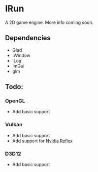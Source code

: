 # IRun
 A 2D game engine. More info coming soon.

## Dependencies

- Glad 
- IWindow
- ILog 
- ImGui 
- glm

## Todo:

### OpenGL
- Add basic support

### Vulkan
- Add basic support
- Add support for [Nvidia Reflex](https://registry.khronos.org/vulkan/specs/1.3-extensions/man/html/VK_NV_low_latency2.html)

### D3D12
- Add basic support

